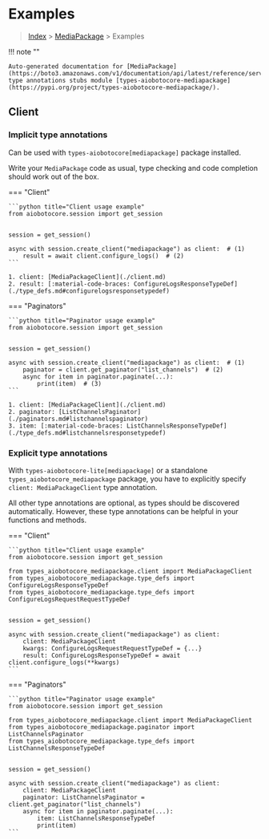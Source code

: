 # Examples

> [Index](../README.md) > [MediaPackage](./README.md) > Examples

!!! note ""

    Auto-generated documentation for [MediaPackage](https://boto3.amazonaws.com/v1/documentation/api/latest/reference/services/mediapackage.html#MediaPackage)
    type annotations stubs module [types-aiobotocore-mediapackage](https://pypi.org/project/types-aiobotocore-mediapackage/).

## Client

### Implicit type annotations

Can be used with `types-aiobotocore[mediapackage]` package installed.

Write your `MediaPackage` code as usual,
type checking and code completion should work out of the box.



=== "Client"

    ```python title="Client usage example"
    from aiobotocore.session import get_session


    session = get_session()

    async with session.create_client("mediapackage") as client:  # (1)
        result = await client.configure_logs()  # (2)
    ```

    1. client: [MediaPackageClient](./client.md)
    2. result: [:material-code-braces: ConfigureLogsResponseTypeDef](./type_defs.md#configurelogsresponsetypedef) 



=== "Paginators"

    ```python title="Paginator usage example"
    from aiobotocore.session import get_session


    session = get_session()

    async with session.create_client("mediapackage") as client:  # (1)
        paginator = client.get_paginator("list_channels")  # (2)
        async for item in paginator.paginate(...):
            print(item)  # (3)
    ```

    1. client: [MediaPackageClient](./client.md)
    2. paginator: [ListChannelsPaginator](./paginators.md#listchannelspaginator)
    3. item: [:material-code-braces: ListChannelsResponseTypeDef](./type_defs.md#listchannelsresponsetypedef) 




### Explicit type annotations

With `types-aiobotocore-lite[mediapackage]`
or a standalone `types_aiobotocore_mediapackage` package, you have to explicitly specify
`client: MediaPackageClient` type annotation.

All other type annotations are optional, as types should be discovered automatically.
However, these type annotations can be helpful in your functions and methods.


=== "Client"

    ```python title="Client usage example"
    from aiobotocore.session import get_session

    from types_aiobotocore_mediapackage.client import MediaPackageClient
    from types_aiobotocore_mediapackage.type_defs import ConfigureLogsResponseTypeDef
    from types_aiobotocore_mediapackage.type_defs import ConfigureLogsRequestRequestTypeDef


    session = get_session()

    async with session.create_client("mediapackage") as client:
        client: MediaPackageClient
        kwargs: ConfigureLogsRequestRequestTypeDef = {...}
        result: ConfigureLogsResponseTypeDef = await client.configure_logs(**kwargs)
    ```



=== "Paginators"

    ```python title="Paginator usage example"
    from aiobotocore.session import get_session

    from types_aiobotocore_mediapackage.client import MediaPackageClient
    from types_aiobotocore_mediapackage.paginator import ListChannelsPaginator
    from types_aiobotocore_mediapackage.type_defs import ListChannelsResponseTypeDef


    session = get_session()

    async with session.create_client("mediapackage") as client:
        client: MediaPackageClient
        paginator: ListChannelsPaginator = client.get_paginator("list_channels")
        async for item in paginator.paginate(...):
            item: ListChannelsResponseTypeDef
            print(item)
    ```


